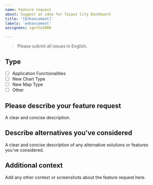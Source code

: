 ```yaml
---
name: Feature request
about: Suggest an idea for Taipei City Dashboard
title: '[Enhancement]'
labels: 'enhancement'
assignees: igorho2000

---
```


>Please submit all issues in English.

## Type
- [ ] Application Functionalities
- [ ] New Chart Type
- [ ] New Map Type
- [ ] Other

## Please describe your feature request
A clear and concise description.

## Describe alternatives you've considered
A clear and concise description of any alternative solutions or features you've considered.

## Additional context
Add any other context or screenshots about the feature request here.